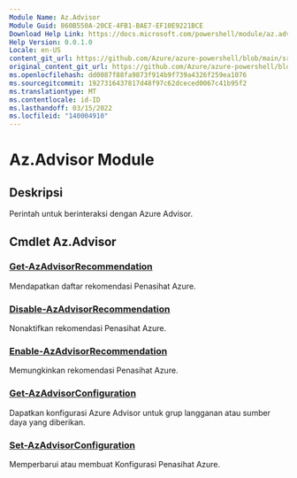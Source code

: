 ```yaml
---
Module Name: Az.Advisor
Module Guid: 860B550A-20CE-4FB1-BAE7-EF10E9221BCE
Download Help Link: https://docs.microsoft.com/powershell/module/az.advisor
Help Version: 0.0.1.0
Locale: en-US
content_git_url: https://github.com/Azure/azure-powershell/blob/main/src/Advisor/Advisor/help/Az.Advisor.md
original_content_git_url: https://github.com/Azure/azure-powershell/blob/main/src/Advisor/Advisor/help/Az.Advisor.md
ms.openlocfilehash: dd0087f88fa9873f914b9f739a4326f259ea1076
ms.sourcegitcommit: 1927316437817d48f97c62dceced0067c41b95f2
ms.translationtype: MT
ms.contentlocale: id-ID
ms.lasthandoff: 03/15/2022
ms.locfileid: "140004910"
---
```

# Az.Advisor Module
## Deskripsi
Perintah untuk berinteraksi dengan Azure Advisor.

## Cmdlet Az.Advisor
### [Get-AzAdvisorRecommendation](Get-AzAdvisorRecommendation.md)
Mendapatkan daftar rekomendasi Penasihat Azure.

### [Disable-AzAdvisorRecommendation](Disable-AzAdvisorRecommendation.md)
Nonaktifkan rekomendasi Penasihat Azure.

### [Enable-AzAdvisorRecommendation](Enable-AzAdvisorRecommendation.md)
Memungkinkan rekomendasi Penasihat Azure.

### [Get-AzAdvisorConfiguration](Get-AzAdvisorConfiguration.md)
Dapatkan konfigurasi Azure Advisor untuk grup langganan atau sumber daya yang diberikan.

### [Set-AzAdvisorConfiguration](Set-AzAdvisorConfiguration.md)
Memperbarui atau membuat Konfigurasi Penasihat Azure.
